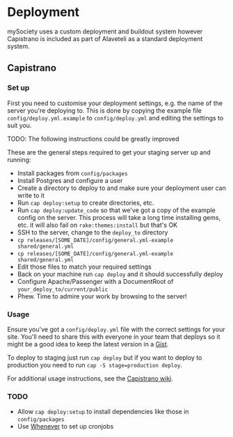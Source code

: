 # Deployment

mySociety uses a custom deployment and buildout system however Capistrano is included as part of Alaveteli as a standard deployment system.

## Capistrano

### Set up

First you need to customise your deployment settings, e.g. the name of the server you're deploying to. This is done by copying the example file `config/deploy.yml.example` to `config/deploy.yml` and editing the settings to suit you.

TODO: The following instructions could be greatly improved

These are the general steps required to get your staging server up and running:

* Install packages from `config/packages`
* Install Postgres and configure a user
* Create a directory to deploy to and make sure your deployment user can write to it
* Run `cap deploy:setup` to create directories, etc.
* Run `cap deploy:update_code` so that we've got a copy of the example config on the server. This process will take a long time installing gems, etc. it will also fail on `rake:themes:install` but that's OK
* SSH to the server, change to the `deploy_to` directory
* `cp releases/[SOME_DATE]/config/general.yml-example shared/general.yml`
* `cp releases/[SOME_DATE]/config/general.yml-example shared/general.yml`
* Edit those files to match your required settings
* Back on your machine run `cap deploy` and it should successfully deploy
* Configure Apache/Passenger with a DocumentRoot of `your_deploy_to/current/public`
* Phew. Time to admire your work by browsing to the server!

### Usage

Ensure you've got a `config/deploy.yml` file with the correct settings for your site. You'll need to share this with everyone in your team that deploys so it might be a good idea to keep the latest version in a [Gist](http://gist.github.com/).

To deploy to staging just run `cap deploy` but if you want to deploy to production you need to run `cap -S stage=production deploy`.

For additional usage instructions, see the [Capistrano wiki](https://github.com/capistrano/capistrano/wiki/).

### TODO

* Allow `cap deploy:setup` to install dependencies like those in `config/packages`
* Use [Whenever](https://github.com/javan/whenever) to set up cronjobs